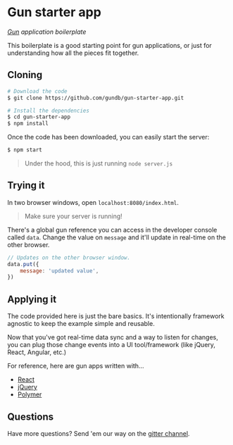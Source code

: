 # Gun starter app
*[Gun](https://github.com/amark/gun) application boilerplate*

This boilerplate is a good starting point for gun applications, or just for understanding how all the pieces fit together.

## Cloning
```sh
# Download the code
$ git clone https://github.com/gundb/gun-starter-app.git

# Install the dependencies
$ cd gun-starter-app
$ npm install
```

Once the code has been downloaded, you can easily start the server:

```sh
$ npm start
```

> Under the hood, this is just running `node server.js`

## Trying it
In two browser windows, open `localhost:8080/index.html`.

> Make sure your server is running!

There's a global gun reference you can access in the developer console called `data`. Change the value on `message` and it'll update in real-time on the other browser.

```js
// Updates on the other browser window.
data.put({
	message: 'updated value',
})
```

## Applying it
The code provided here is just the bare basics. It's intentionally framework agnostic to keep the example simple and reusable.

Now that you've got real-time data sync and a way to listen for changes, you can plug those change events into a UI tool/framework (like jQuery, React, Angular, etc.)

For reference, here are gun apps written with...

- [React](https://github.com/PsychoLlama/connect-four)
- [jQuery](https://github.com/alvaro911/chat)
- [Polymer](https://github.com/Stefdv/Gun-Server-CMS-App)

## Questions
Have more questions? Send 'em our way on the [gitter channel](http://gitter.im/amark/gun/).
